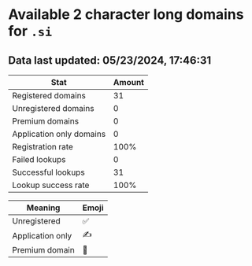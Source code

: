 # Available 2 character long domains for `.si`

## Data last updated: 05/23/2024, 17:46:31

|Stat|Amount|
|--|--|
|Registered domains|31|
|Unregistered domains|0|
|Premium domains|0|
|Application only domains|0|
|Registration rate|100%|
|Failed lookups|0|
|Successful lookups|31|
|Lookup success rate|100%|


|Meaning|Emoji|
|--|--|
|Unregistered|:white_check_mark:|
|Application only|:writing_hand:|
|Premium domain|:gem:|
